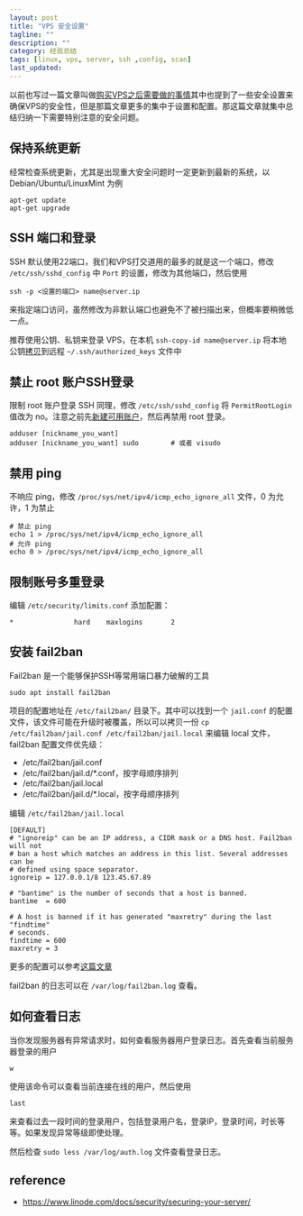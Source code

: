 ```yaml
---
layout: post
title: "VPS 安全设置"
tagline: ""
description: ""
category: 经验总结
tags: [linux, vps, server, ssh ,config, scan]
last_updated: 
---
```


以前也写过一篇文章叫做[购买VPS之后需要做的事情](/post/2015/12/things-to-do-after-buying-vps.html)其中也提到了一些安全设置来确保VPS的安全性，但是那篇文章更多的集中于设置和配置。那这篇文章就集中总结归纳一下需要特别注意的安全问题。

## 保持系统更新
经常检查系统更新，尤其是出现重大安全问题时一定更新到最新的系统，以 Debian/Ubuntu/LinuxMint 为例

    apt-get update
    apt-get upgrade

## SSH 端口和登录
SSH 默认使用22端口，我们和VPS打交道用的最多的就是这一个端口，修改 `/etc/ssh/sshd_config` 中 `Port` 的设置，修改为其他端口，然后使用

    ssh -p <设置的端口> name@server.ip

来指定端口访问，虽然修改为非默认端口也避免不了被扫描出来，但概率要稍微低一点。

推荐使用公钥、私钥来登录 VPS，在本机 `ssh-copy-id name@server.ip` 将本地公钥[拷贝](/post/2016/06/ssh-copy-id.html)到远程 `~/.ssh/authorized_keys` 文件中

## 禁止 root 账户SSH登录
限制 root 账户登录 SSH 同理，修改 `/etc/ssh/sshd_config` 将 `PermitRootLogin` 值改为 no。注意之前先[新建可用账户](/post/2015/12/things-to-do-after-buying-vps.html)，然后再禁用 root 登录。

    adduser [nickname_you_want]
    adduser [nickname_you_want] sudo        # 或者 visudo

## 禁用 ping
不响应 ping，修改 `/proc/sys/net/ipv4/icmp_echo_ignore_all` 文件，0 为允许，1 为禁止

    # 禁止 ping
    echo 1 > /proc/sys/net/ipv4/icmp_echo_ignore_all
    # 允许 ping
    echo 0 > /proc/sys/net/ipv4/icmp_echo_ignore_all

## 限制账号多重登录
编辑 `/etc/security/limits.conf` 添加配置：

    *               hard    maxlogins       2

## 安装 fail2ban
Fail2ban 是一个能够保护SSH等常用端口暴力破解的工具

    sudo apt install fail2ban

项目的配置地址在 `/etc/fail2ban/` 目录下。其中可以找到一个 `jail.conf` 的配置文件，该文件可能在升级时被覆盖，所以可以拷贝一份 `cp /etc/fail2ban/jail.conf /etc/fail2ban/jail.local` 来编辑 local 文件，fail2ban 配置文件优先级：

- /etc/fail2ban/jail.conf
- /etc/fail2ban/jail.d/*.conf，按字母顺序排列
- /etc/fail2ban/jail.local
- /etc/fail2ban/jail.d/*.local，按字母顺序排列

编辑 `/etc/fail2ban/jail.local` 

    [DEFAULT]
    # "ignoreip" can be an IP address, a CIDR mask or a DNS host. Fail2ban will not
    # ban a host which matches an address in this list. Several addresses can be
    # defined using space separator.
    ignoreip = 127.0.0.1/8 123.45.67.89

    # "bantime" is the number of seconds that a host is banned.
    bantime  = 600
    
    # A host is banned if it has generated "maxretry" during the last "findtime"
    # seconds.
    findtime = 600
    maxretry = 3

更多的配置可以参考[这篇文章](https://linode.com/docs/security/using-fail2ban-for-security/)

fail2ban 的日志可以在 `/var/log/fail2ban.log` 查看。

## 如何查看日志
当你发现服务器有异常请求时，如何查看服务器用户登录日志。首先查看当前服务器登录的用户

    w

使用该命令可以查看当前连接在线的用户，然后使用

    last
 
来查看过去一段时间的登录用户，包括登录用户名，登录IP，登录时间，时长等等。如果发现异常等级即使处理。

然后检查 `sudo less /var/log/auth.log` 文件查看登录日志。


## reference

- <https://www.linode.com/docs/security/securing-your-server/>
